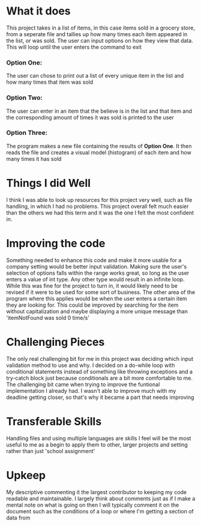 # What it does
This project takes in a list of items, in this case items sold in a grocery store, from a seperate file and tallies up how many times each item appeared in the list, or was sold. The user can input options on how they view that data. This will loop until the user enters the command to exit

### Option One:
The user can chose to print out a list of every unique item in the list and how many times that item was sold

### Option Two:
The user can enter in an item that the believe is in the list and that item and the corresponding amount of times it was sold is printed to the user

### Option Three:
The program makes a new file containing the results of **Option One**. It then reads the file and creates a visual model (histogram) of each item and how many times it has sold

# Things I did Well
I think I was able to look up resources for this project very well, such as file handling, in which I had no problems. This project overall felt much easier than the others we had this term and it was the one I felt the most confident in.

# Improving the code
Something needed to enhance this code and make it more usable for a company setting would be better input validation. Making sure the user's selection of options falls within the range works great, so long as the user enters a value of int type. Any other type would result in an infinite loop. While this was fine for the project to turn in, it would likely need to be revised if it were to be used for some sort of business. 
The other area of the program where this applies would be when the user enters a certain item they are looking for. This could be improved by searching for the item without capitalization and maybe displaying a more unique message than 'itemNotFound was sold 0 time/s'

# Challenging Pieces
The only real challenging bit for me in this project was deciding which input validation method to use and why. I decided on a do-while loop with conditional statements instead of something like throwing exceptions and a try-catch block just because conditionals are a bit more comfortable to me. The challenging bit came when trying to improve the funtional implementation I already had. I wasn't able to improve much with my deadline getting closer, so that's why it became a part that needs improving

# Transferable Skills
Handling files and using multiple languages are skills I feel will be the most useful to me as a begin to apply them to other, larger projects and setting rather than just 'school assignment'

# Upkeep
My descriptive commenting it the largest contributor to keeping my code readable and maintainable. I largely think about comments just as if I make a mental note on what is going on then I will typically comment it on the document such as the conditions of a loop or where I'm getting a section of data from
